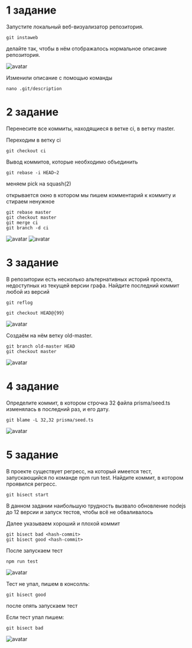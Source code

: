 # 1 задание
Запустите локальный веб-визуализатор репозитория.

    git instaweb
делайте так, чтобы в нём отображалось нормальное описание репозитория.

![avatar](/images/task-t.jpg)

Изменили описание с помощью команды

    nano .git/description

# 2 задание
Перенесите все коммиты, находящиеся в ветке ci, в ветку master.


Переходим в ветку ci

    git checkout ci

Вывод коммитов, которые необходимо объединить

    git rebase -i HEAD~2

меняем pick на squash(2)

открывается окно в котором мы пишем комментарий к коммиту и стираем ненужное


    git rebase master 
    git checkout master 
    git merge ci 
    git branch -d ci 

![avatar](/images/task-2.1.jpg)
![avatar](/images/task-2.2.jpg)

# 3 задание

В репозитории есть несколько альтернативных историй проекта, недоступных из текущей версии графа. Найдите последний коммит любой из версий

    git reflog

    git checkout HEAD@{99}

![avatar](/images/task-3.1.jpg)

Создаём на нём ветку old-master.

    git branch old-master HEAD
    git checkout master 


![avatar](/images/task-3.2.jpg)

# 4 задание
Определите коммит, в котором строчка 32 файла prisma/seed.ts изменялась в последний раз, и его дату.

    git blame -L 32,32 prisma/seed.ts

![avatar](/images/task-4.jpg)

# 5 задание
В проекте существует регресс, на который имеется тест, запускающийся по команде npm run test. Найдите коммит, в котором проявился регресс.

    git bisect start 

В данном задании наибольшую трудность вызвало обновление nodejs до 12 версии и запуск тестов, чтобы всё не обваливалось

Далее указываем хороший и плохой коммит

    git bisect bad <hash-commit>
    git bisect good <hash-commit>

После запускаем тест

    npm run test 

![avatar](/images/task-5.1.jpg)

Тест не упал, пишем в консолль:

    git bisect good 

после опять запускаем тест

Если тест упал пишем:

    git bisect bad 

![avatar](/images/task-5.3.jpg)

